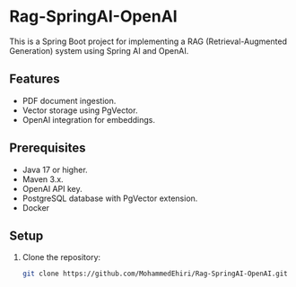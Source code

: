# Rag-SpringAI-OpenAI

This is a Spring Boot project for implementing a RAG (Retrieval-Augmented Generation) system using Spring AI and OpenAI.

## Features
- PDF document ingestion.
- Vector storage using PgVector.
- OpenAI integration for embeddings.

## Prerequisites
- Java 17 or higher.
- Maven 3.x.
- OpenAI API key.
- PostgreSQL database with PgVector extension.
- Docker

## Setup
1. Clone the repository:
   ```bash
   git clone https://github.com/MohammedEhiri/Rag-SpringAI-OpenAI.git
